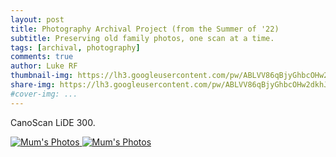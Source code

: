 ```yaml
---
layout: post
title: Photography Archival Project (from the Summer of '22)
subtitle: Preserving old family photos, one scan at a time.
tags: [archival, photography]
comments: true
author: Luke RF
thumbnail-img: https://lh3.googleusercontent.com/pw/ABLVV86qBjyGhbcOHw2dkhJjn0ghdDxrLLSiT-Jf8A0nTL9TCQ3rQaZ_xPRRgWxvd_y2-fgk85Umv_ZLo5qwZGQ1DvClnkmOO7OI5NvSX63cd523aUn26QLR_ImYeK3DrV8qnvB8ogxRsky_Ijl9PGeNx7Mz7iSQ1j6pQXYonAiO_vZuasJUvM8ya9GxQ7QchJVsDlPiCbVrtBU79hBLYs_wr1ZgMS4H2VVeu3KHRmuoqEHgxxBhLCEwx4B1hgaHsbLQKZIOGXRbeVuDmlZsTAN9fJck6x8zcrwDXIyYTAlBVc5x8r2ipP-xjcE6wN74ly2IkiOL_PapZ_bIFDX293dmLUa8BrBcT2EbdLh0xHPjcGgeeo4wpBkYq1glPgFrGwoUTdiatVVVbcqXCvl3WkA1t3kNHH8sF-tcGDqh1DQlFCOlGbPVL-eztxiQhf8O89h1Ni5tozdq8urP_w4Ah9HB7GWZGKlOXalaVopVmQDciSKDLdEBkCc3z5O8cPmiZHHU6uSQ_wutfvZZjkFXBxH8J3EhZ3kaFgnGxrTJnibeB1XIKi-jKPst6e24VPXXu2MfgfNDTOt0HDZCoIFnvMen09STrBIgaYbxchD-mRSrEnFt2EMeI5TqQIqLvqeGrKO9Db5FP7BTE7d_cJUWZr0xhymRKsE7W0Ez4z5yHxxwX0PM8Hyxy6zgr7TamjIE1cYLQaYb09YC58dtLF9VZ2W8Ho7ISPQXS3u4Nx4xOjYjm8-FgyRkqGjHoAZgjNS5_OwJojRzZSZTqwjM6vJ5-ScuLxLT45hir3HVc5x8vZhWA7Ib5kn1gLJrDQ6uIYscw92qL3iVIrXTCl8FIOPEybf3uYd8BFI8pwqdn_rJAJHPVdwyYFPKYc-PbxPIy7RlolTm07d0kH6CqGDW0-TakE4RkUHLD5NfFenvH1ynoSGuS6f3s54EjQH57YSYg1ZmNCxy4q4pKRVB1L1TCA=w995-h995-s-no?authuser=1
share-img: https://lh3.googleusercontent.com/pw/ABLVV86qBjyGhbcOHw2dkhJjn0ghdDxrLLSiT-Jf8A0nTL9TCQ3rQaZ_xPRRgWxvd_y2-fgk85Umv_ZLo5qwZGQ1DvClnkmOO7OI5NvSX63cd523aUn26QLR_ImYeK3DrV8qnvB8ogxRsky_Ijl9PGeNx7Mz7iSQ1j6pQXYonAiO_vZuasJUvM8ya9GxQ7QchJVsDlPiCbVrtBU79hBLYs_wr1ZgMS4H2VVeu3KHRmuoqEHgxxBhLCEwx4B1hgaHsbLQKZIOGXRbeVuDmlZsTAN9fJck6x8zcrwDXIyYTAlBVc5x8r2ipP-xjcE6wN74ly2IkiOL_PapZ_bIFDX293dmLUa8BrBcT2EbdLh0xHPjcGgeeo4wpBkYq1glPgFrGwoUTdiatVVVbcqXCvl3WkA1t3kNHH8sF-tcGDqh1DQlFCOlGbPVL-eztxiQhf8O89h1Ni5tozdq8urP_w4Ah9HB7GWZGKlOXalaVopVmQDciSKDLdEBkCc3z5O8cPmiZHHU6uSQ_wutfvZZjkFXBxH8J3EhZ3kaFgnGxrTJnibeB1XIKi-jKPst6e24VPXXu2MfgfNDTOt0HDZCoIFnvMen09STrBIgaYbxchD-mRSrEnFt2EMeI5TqQIqLvqeGrKO9Db5FP7BTE7d_cJUWZr0xhymRKsE7W0Ez4z5yHxxwX0PM8Hyxy6zgr7TamjIE1cYLQaYb09YC58dtLF9VZ2W8Ho7ISPQXS3u4Nx4xOjYjm8-FgyRkqGjHoAZgjNS5_OwJojRzZSZTqwjM6vJ5-ScuLxLT45hir3HVc5x8vZhWA7Ib5kn1gLJrDQ6uIYscw92qL3iVIrXTCl8FIOPEybf3uYd8BFI8pwqdn_rJAJHPVdwyYFPKYc-PbxPIy7RlolTm07d0kH6CqGDW0-TakE4RkUHLD5NfFenvH1ynoSGuS6f3s54EjQH57YSYg1ZmNCxy4q4pKRVB1L1TCA=w995-h995-s-no?authuser=1
#cover-img: ...
---
```


CanoScan LiDE 300.

<a href="https://ekulrf.github.io/lukes-letters/photo-mum/">
  <img alt="Mum's Photos" src="https://lh3.googleusercontent.com/pw/ADCreHdmFjQIxu1AdI8vVeBnlWHq0Y8iPUksPQjpF7K0QgHXoJ-OMYsjYXChN4o_5FXwRwnHoJ_JTcvodpZmthezgDxhAXYbk1ON0i7NJd7M3CtB9rDQWtr4CPaRWJo-uc4y22gOEn2B4e3D6_5F4rZJ4r76=w1413-h955-s-no?authuser=1">
</a>

<a href="https://ekulrf.github.io/lukes-letters/photo-nan/">
  <img alt="Mum's Photos" src="https://lh3.googleusercontent.com/pw/ADCreHdGBpgwIIukrmqhCL0BipfO6RNbDSuEnrtSx5mYrgxXv8xrcQoF2pdXpp0sPAmvys9E0Uw6yNAEp8BTc-hQBYF4t9itL9VK_KtnVr-1VDK9Da4GErPPvYVErdQTH3Sq5znsrA63JZuBbqtV0X9Qi5lC=w1245-h955-s-no?authuser=1">
</a>
